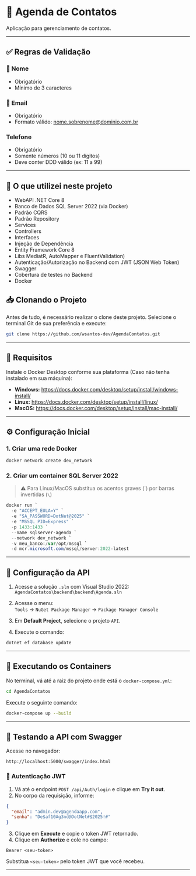 
# 📘 Agenda de Contatos

Aplicação para gerenciamento de contatos.

---

## ✅ Regras de Validação


### 📌 Nome

- Obrigatório
- Mínimo de 3 caracteres


### 📌 Email

- Obrigatório
- Formato válido: nome.sobrenome@dominio.com.br


### Telefone

- Obrigatório
- Somente números (10 ou 11 dígitos)
- Deve conter DDD válido (ex: 11 a 99)




---

## 🧰 O que utilizei neste projeto


- WebAPI .NET Core 8 
- Banco de Dados SQL Server 2022 (via Docker)
- Padrão CQRS
- Padrão Repository
- Services
- Controllers
- Interfaces
- Injeção de Dependência
- Entity Framework Core 8
- Libs MediatR, AutoMapper e FluentValidation)
- Autenticação/Autorização no Backend com JWT (JSON Web Token)
- Swagger
- Cobertura de testes no Backend
- Docker



## 📥 Clonando o Projeto

Antes de tudo, é necessário realizar o clone deste projeto. Selecione o terminal Git de sua preferência e execute:

```bash
git clone https://github.com/wsantos-dev/AgendaContatos.git
```

---

## 🐳 Requisitos

Instale o Docker Desktop conforme sua plataforma (Caso não tenha instalado em sua máquina):

- **Windows:** https://docs.docker.com/desktop/setup/install/windows-install/
- **Linux:** https://docs.docker.com/desktop/setup/install/linux/
- **MacOS:** https://docs.docker.com/desktop/setup/install/mac-install/

---

## ⚙️ Configuração Inicial

### 1. Criar uma rede Docker

```bash
docker network create dev_network
```


### 2. Criar um container SQL Server 2022

> ⚠️ Para Linux/MacOS substitua os acentos graves (\`) por barras invertidas (`\`)

```powershell
docker run `
  -e "ACCEPT_EULA=Y" `
  -e "SA_PASSWORD=DotNet@2025" `
  -e "MSSQL_PID=Express" `
  -p 1433:1433 `
  --name sqlserver-agenda `
  --network dev_network `
  -v meu_banco:/var/opt/mssql `
  -d mcr.microsoft.com/mssql/server:2022-latest
```

---

## 🧱 Configuração da API

1. Acesse a solução `.sln` com Visual Studio 2022:  
   `AgendaContatos\backend\backend\Agenda.sln`

2. Acesse o menu:  
   `Tools` → `NuGet Package Manager` → `Package Manager Console`

3. Em **Default Project**, selecione o projeto `API`.

4. Execute o comando:

```bash
dotnet ef database update
```

---

## 🚀 Executando os Containers

No terminal, vá até a raiz do projeto onde está o `docker-compose.yml`:

```bash
cd AgendaContatos
```

Execute o seguinte comando:

```bash
docker-compose up --build
```

---

## 📘 Testando a API com Swagger

Acesse no navegador:

```
http://localhost:5000/swagger/index.html
```

### 🔐 Autenticação JWT

1. Vá até o endpoint `POST /api/Auth/login` e clique em **Try it out**.
2. No corpo da requisição, informe:

```json
{
  "email": "admin.dev@agendaapp.com",
  "senha": "De$af10Ag3nd@DotNet#$2025!#"
}
```

3. Clique em **Execute** e copie o token JWT retornado.
4. Clique em **Authorize** e cole no campo:

```
Bearer <seu-token>
```

Substitua `<seu-token>` pelo token JWT que você recebeu.

---
